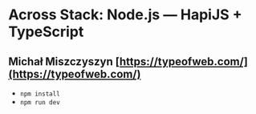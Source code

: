 # Across Stack: Node.js — HapiJS + TypeScript
## Michał Miszczyszyn [https://typeofweb.com/](https://typeofweb.com/)

* `npm install`
* `npm run dev`
